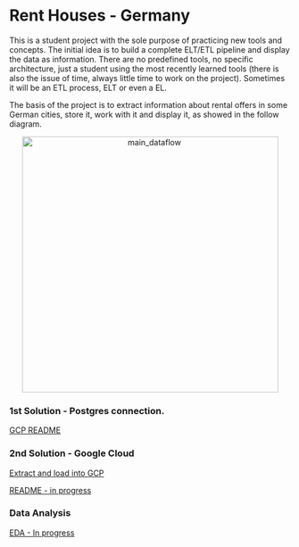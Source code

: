 # Rent Houses - Germany


This is a student project with the sole purpose of practicing new tools and concepts. The initial idea is to build a complete ELT/ETL pipeline and display the data as information. There are no predefined tools, no specific architecture, just a student using the most recently learned tools (there is also the issue of time, always little time to work on the project). Sometimes it will be an ETL process, ELT or even a EL. 

The basis of the project is to extract information about rental offers in some German cities, store it, work with it and display it, as showed in the follow diagram.

<p align="center">
  <img width="459" alt="main_dataflow" src="https://user-images.githubusercontent.com/71295866/141155451-a9b1dff0-3adf-448f-af5c-f54c1de21b62.png">
</p>

### 1st Solution - Postgres connection.


[GCP README](https://github.com/felipedmnq/rent-houses--germany/blob/master/GCP_pipeline/GCP_README.md)


### 2nd Solution - Google Cloud

[Extract and load into GCP](https://github.com/felipedmnq/rent-houses--germany/tree/master/GCP_scripts)

[README - in progress](https://github.com/felipedmnq/rent-houses--germany/blob/master/GCP_scripts/GCP_README.md)
### Data Analysis

[EDA - In progress](https://github.com/felipedmnq/rent-houses--germany/blob/master/data_analysis/offers_EDA.ipynb)
